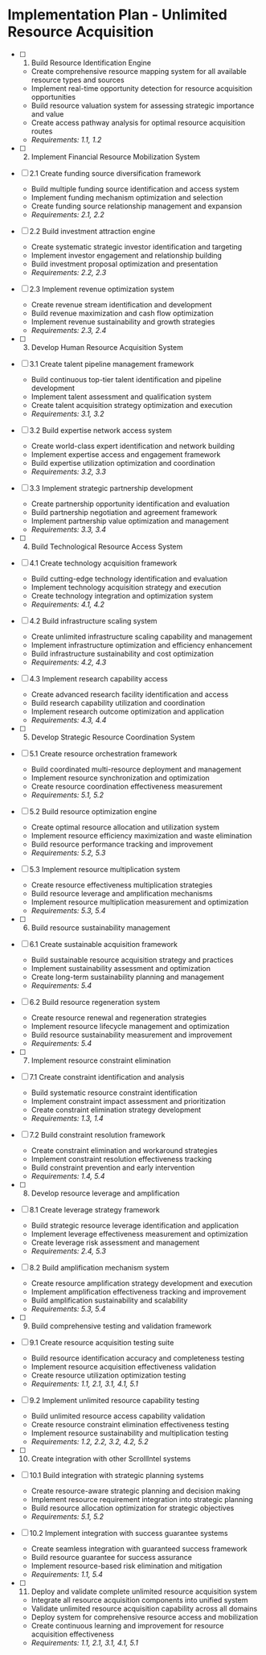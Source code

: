 # Implementation Plan - Unlimited Resource Acquisition

- [ ] 1. Build Resource Identification Engine
  - Create comprehensive resource mapping system for all available resource types and sources
  - Implement real-time opportunity detection for resource acquisition opportunities
  - Build resource valuation system for assessing strategic importance and value
  - Create access pathway analysis for optimal resource acquisition routes
  - _Requirements: 1.1, 1.2_

- [ ] 2. Implement Financial Resource Mobilization System
- [ ] 2.1 Create funding source diversification framework
  - Build multiple funding source identification and access system
  - Implement funding mechanism optimization and selection
  - Create funding source relationship management and expansion
  - _Requirements: 2.1, 2.2_

- [ ] 2.2 Build investment attraction engine
  - Create systematic strategic investor identification and targeting
  - Implement investor engagement and relationship building
  - Build investment proposal optimization and presentation
  - _Requirements: 2.2, 2.3_

- [ ] 2.3 Implement revenue optimization system
  - Create revenue stream identification and development
  - Build revenue maximization and cash flow optimization
  - Implement revenue sustainability and growth strategies
  - _Requirements: 2.3, 2.4_

- [ ] 3. Develop Human Resource Acquisition System
- [ ] 3.1 Create talent pipeline management framework
  - Build continuous top-tier talent identification and pipeline development
  - Implement talent assessment and qualification system
  - Create talent acquisition strategy optimization and execution
  - _Requirements: 3.1, 3.2_

- [ ] 3.2 Build expertise network access system
  - Create world-class expert identification and network building
  - Implement expertise access and engagement framework
  - Build expertise utilization optimization and coordination
  - _Requirements: 3.2, 3.3_

- [ ] 3.3 Implement strategic partnership development
  - Create partnership opportunity identification and evaluation
  - Build partnership negotiation and agreement framework
  - Implement partnership value optimization and management
  - _Requirements: 3.3, 3.4_

- [ ] 4. Build Technological Resource Access System
- [ ] 4.1 Create technology acquisition framework
  - Build cutting-edge technology identification and evaluation
  - Implement technology acquisition strategy and execution
  - Create technology integration and optimization system
  - _Requirements: 4.1, 4.2_

- [ ] 4.2 Build infrastructure scaling system
  - Create unlimited infrastructure scaling capability and management
  - Implement infrastructure optimization and efficiency enhancement
  - Build infrastructure sustainability and cost optimization
  - _Requirements: 4.2, 4.3_

- [ ] 4.3 Implement research capability access
  - Create advanced research facility identification and access
  - Build research capability utilization and coordination
  - Implement research outcome optimization and application
  - _Requirements: 4.3, 4.4_

- [ ] 5. Develop Strategic Resource Coordination System
- [ ] 5.1 Create resource orchestration framework
  - Build coordinated multi-resource deployment and management
  - Implement resource synchronization and optimization
  - Create resource coordination effectiveness measurement
  - _Requirements: 5.1, 5.2_

- [ ] 5.2 Build resource optimization engine
  - Create optimal resource allocation and utilization system
  - Implement resource efficiency maximization and waste elimination
  - Build resource performance tracking and improvement
  - _Requirements: 5.2, 5.3_

- [ ] 5.3 Implement resource multiplication system
  - Create resource effectiveness multiplication strategies
  - Build resource leverage and amplification mechanisms
  - Implement resource multiplication measurement and optimization
  - _Requirements: 5.3, 5.4_

- [ ] 6. Build resource sustainability management
- [ ] 6.1 Create sustainable acquisition framework
  - Build sustainable resource acquisition strategy and practices
  - Implement sustainability assessment and optimization
  - Create long-term sustainability planning and management
  - _Requirements: 5.4_

- [ ] 6.2 Build resource regeneration system
  - Create resource renewal and regeneration strategies
  - Implement resource lifecycle management and optimization
  - Build resource sustainability measurement and improvement
  - _Requirements: 5.4_

- [ ] 7. Implement resource constraint elimination
- [ ] 7.1 Create constraint identification and analysis
  - Build systematic resource constraint identification
  - Implement constraint impact assessment and prioritization
  - Create constraint elimination strategy development
  - _Requirements: 1.3, 1.4_

- [ ] 7.2 Build constraint resolution framework
  - Create constraint elimination and workaround strategies
  - Implement constraint resolution effectiveness tracking
  - Build constraint prevention and early intervention
  - _Requirements: 1.4, 5.4_

- [ ] 8. Develop resource leverage and amplification
- [ ] 8.1 Create leverage strategy framework
  - Build strategic resource leverage identification and application
  - Implement leverage effectiveness measurement and optimization
  - Create leverage risk assessment and management
  - _Requirements: 2.4, 5.3_

- [ ] 8.2 Build amplification mechanism system
  - Create resource amplification strategy development and execution
  - Implement amplification effectiveness tracking and improvement
  - Build amplification sustainability and scalability
  - _Requirements: 5.3, 5.4_

- [ ] 9. Build comprehensive testing and validation framework
- [ ] 9.1 Create resource acquisition testing suite
  - Build resource identification accuracy and completeness testing
  - Implement resource acquisition effectiveness validation
  - Create resource utilization optimization testing
  - _Requirements: 1.1, 2.1, 3.1, 4.1, 5.1_

- [ ] 9.2 Implement unlimited resource capability testing
  - Build unlimited resource access capability validation
  - Create resource constraint elimination effectiveness testing
  - Implement resource sustainability and multiplication testing
  - _Requirements: 1.2, 2.2, 3.2, 4.2, 5.2_

- [ ] 10. Create integration with other ScrollIntel systems
- [ ] 10.1 Build integration with strategic planning systems
  - Create resource-aware strategic planning and decision making
  - Implement resource requirement integration into strategic planning
  - Build resource allocation optimization for strategic objectives
  - _Requirements: 5.1, 5.2_

- [ ] 10.2 Implement integration with success guarantee systems
  - Create seamless integration with guaranteed success framework
  - Build resource guarantee for success assurance
  - Implement resource-based risk elimination and mitigation
  - _Requirements: 1.1, 5.4_

- [ ] 11. Deploy and validate complete unlimited resource acquisition system
  - Integrate all resource acquisition components into unified system
  - Validate unlimited resource acquisition capability across all domains
  - Deploy system for comprehensive resource access and mobilization
  - Create continuous learning and improvement for resource acquisition effectiveness
  - _Requirements: 1.1, 2.1, 3.1, 4.1, 5.1_